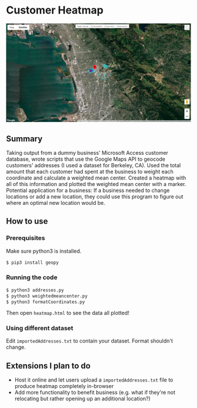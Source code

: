 # Customer Heatmap

![screenshot](screenshot.png)

## Summary

Taking output from a dummy business' Microsoft Access customer database, wrote scripts that use the Google Maps API to geocode customers' addresses (I used a dataset for Berkeley, CA). Used the total amount that each customer had spent at the business to weight each coordinate and calculate a weighted mean center. Created a heatmap with all of this information and plotted the weighted mean center with a marker. Potential application for a business: If a business needed to change locations or add a new location, they could use this program to figure out where an optimal new location would be.

## How to use

### Prerequisites

Make sure python3 is installed.
```
$ pip3 install geopy
```

### Running the code
```
$ python3 addresses.py
$ python3 weightedmeancenter.py
$ python3 formatCoordinates.py
```
Then open `heatmap.html` to see the data all plotted! 

### Using different dataset

Edit `importedAddresses.txt` to contain your dataset. Format shouldn't change.

## Extensions I plan to do

- Host it online and let users upload a `importedAddresses.txt` file to produce heatmap completely in-browser
- Add more functionality to benefit business (e.g. what if they're not relocating but rather opening up an additional location?)
